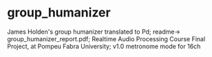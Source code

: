# group_humanizer
James Holden's group humanizer translated to Pd; readme-> group_humanizer_report.pdf;
Realtime Audio Processing Course Final Project, at Pompeu Fabra University;
v1.0 metronome mode for 16ch
